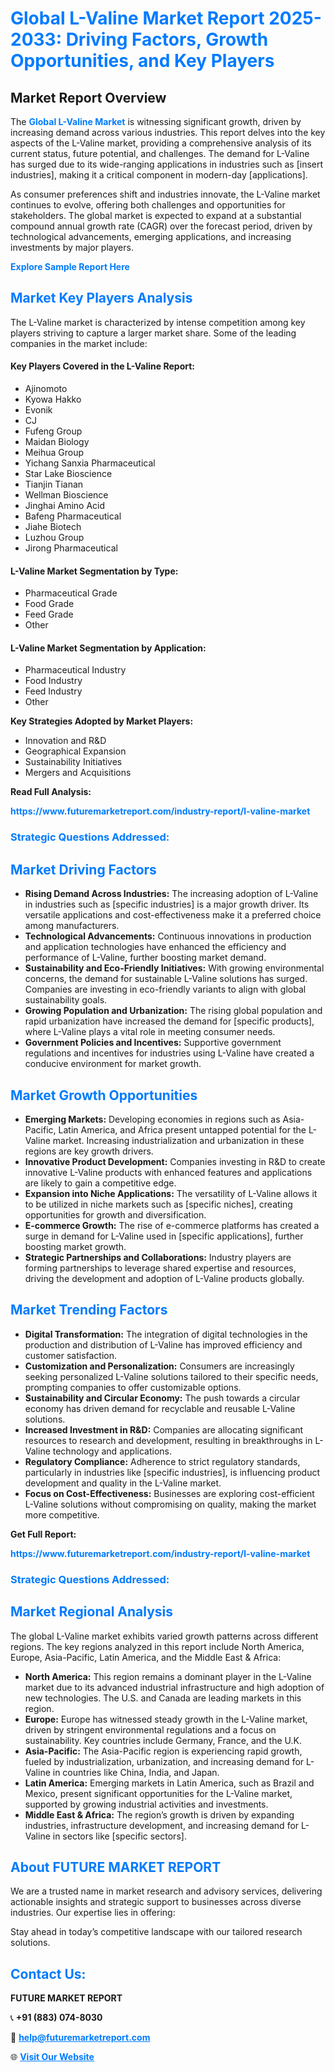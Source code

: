 <h1 style="color: #007BFF;">Global L-Valine Market Report 2025-2033: Driving Factors, Growth Opportunities, and Key Players</h1>

<section id="overview">
<h2>Market Report Overview</h2>
<p>The <a href="https://www.futuremarketreport.com/industry-report/l-valine-market" style="color: #007BFF; text-decoration: none;"><strong>Global L-Valine Market</strong></a> is witnessing significant growth, driven by increasing demand across various industries. This report delves into the key aspects of the L-Valine market, providing a comprehensive analysis of its current status, future potential, and challenges. The demand for L-Valine has surged due to its wide-ranging applications in industries such as [insert industries], making it a critical component in modern-day [applications].</p>
<p>As consumer preferences shift and industries innovate, the L-Valine market continues to evolve, offering both challenges and opportunities for stakeholders. The global market is expected to expand at a substantial compound annual growth rate (CAGR) over the forecast period, driven by technological advancements, emerging applications, and increasing investments by major players.</p>
</section>

<section id="overview">
<p><a href="https://www.futuremarketreport.com/request-sample/reportId=64349" style="color: #007BFF; text-decoration: none;"><strong>Explore Sample Report Here</strong></a></p>
</section>

<section id="key-players">
<h2 style="color: #007BFF;">Market Key Players Analysis</h2>
<p>The L-Valine market is characterized by intense competition among key players striving to capture a larger market share. Some of the leading companies in the market include:</p>
<h4>Key Players Covered in the L-Valine Report:</h4>
<ul><li>Ajinomoto</li><li>Kyowa Hakko</li><li>Evonik</li><li>CJ</li><li>Fufeng Group</li><li>Maidan Biology</li><li>Meihua Group</li><li>Yichang Sanxia Pharmaceutical</li><li>Star Lake Bioscience</li><li>Tianjin Tianan</li><li>Wellman Bioscience</li><li>Jinghai Amino Acid</li><li>Bafeng Pharmaceutical</li><li>Jiahe Biotech</li><li>Luzhou Group</li><li>Jirong Pharmaceutical</li></ul>
<h4>L-Valine Market Segmentation by Type:</h4>
<ul><li>Pharmaceutical Grade</li><li>Food Grade</li><li>Feed Grade</li><li>Other</li></ul>

<h4>L-Valine Market Segmentation by Application:</h4>
<ul><li>Pharmaceutical Industry</li><li>Food Industry</li><li>Feed Industry</li><li>Other</li></ul>
<p><strong>Key Strategies Adopted by Market Players:</strong></p>
<ul>
<li>Innovation and R&D</li>
<li>Geographical Expansion</li>
<li>Sustainability Initiatives</li>
<li>Mergers and Acquisitions</li>
</ul>
</section>

<section>
<p><strong>Read Full Analysis: </strong></p><a href="https://www.futuremarketreport.com/industry-report/l-valine-market" style="color: #007BFF; text-decoration: none;"><strong>https://www.futuremarketreport.com/industry-report/l-valine-market</strong></a>
<h3 style="color: #007BFF;">Strategic Questions Addressed:</h3>
</section>

<section id="driving-factors">
<h2 style="color: #007BFF;">Market Driving Factors</h2>
<ul>
<li><strong>Rising Demand Across Industries:</strong> The increasing adoption of L-Valine in industries such as [specific industries] is a major growth driver. Its versatile applications and cost-effectiveness make it a preferred choice among manufacturers.</li>
<li><strong>Technological Advancements:</strong> Continuous innovations in production and application technologies have enhanced the efficiency and performance of L-Valine, further boosting market demand.</li>
<li><strong>Sustainability and Eco-Friendly Initiatives:</strong> With growing environmental concerns, the demand for sustainable L-Valine solutions has surged. Companies are investing in eco-friendly variants to align with global sustainability goals.</li>
<li><strong>Growing Population and Urbanization:</strong> The rising global population and rapid urbanization have increased the demand for [specific products], where L-Valine plays a vital role in meeting consumer needs.</li>
<li><strong>Government Policies and Incentives:</strong> Supportive government regulations and incentives for industries using L-Valine have created a conducive environment for market growth.</li>
</ul>
</section>

<section id="growth-opportunities">
<h2 style="color: #007BFF;">Market Growth Opportunities</h2>
<ul>
<li><strong>Emerging Markets:</strong> Developing economies in regions such as Asia-Pacific, Latin America, and Africa present untapped potential for the L-Valine market. Increasing industrialization and urbanization in these regions are key growth drivers.</li>
<li><strong>Innovative Product Development:</strong> Companies investing in R&D to create innovative L-Valine products with enhanced features and applications are likely to gain a competitive edge.</li>
<li><strong>Expansion into Niche Applications:</strong> The versatility of L-Valine allows it to be utilized in niche markets such as [specific niches], creating opportunities for growth and diversification.</li>
<li><strong>E-commerce Growth:</strong> The rise of e-commerce platforms has created a surge in demand for L-Valine used in [specific applications], further boosting market growth.</li>
<li><strong>Strategic Partnerships and Collaborations:</strong> Industry players are forming partnerships to leverage shared expertise and resources, driving the development and adoption of L-Valine products globally.</li>
</ul>
</section>

<section id="trending-factors">
<h2 style="color: #007BFF;">Market Trending Factors</h2>
<ul>
<li><strong>Digital Transformation:</strong> The integration of digital technologies in the production and distribution of L-Valine has improved efficiency and customer satisfaction.</li>
<li><strong>Customization and Personalization:</strong> Consumers are increasingly seeking personalized L-Valine solutions tailored to their specific needs, prompting companies to offer customizable options.</li>
<li><strong>Sustainability and Circular Economy:</strong> The push towards a circular economy has driven demand for recyclable and reusable L-Valine solutions.</li>
<li><strong>Increased Investment in R&D:</strong> Companies are allocating significant resources to research and development, resulting in breakthroughs in L-Valine technology and applications.</li>
<li><strong>Regulatory Compliance:</strong> Adherence to strict regulatory standards, particularly in industries like [specific industries], is influencing product development and quality in the L-Valine market.</li>
<li><strong>Focus on Cost-Effectiveness:</strong> Businesses are exploring cost-efficient L-Valine solutions without compromising on quality, making the market more competitive.</li>
</ul>
</section>

<section>
<p><strong>Get Full Report: </strong></p><a href="https://www.futuremarketreport.com/industry-report/l-valine-market" style="color: #007BFF; text-decoration: none;"><strong>https://www.futuremarketreport.com/industry-report/l-valine-market</strong></a>
<h3 style="color: #007BFF;">Strategic Questions Addressed:</h3>
</section>


<section id="regional-analysis">
<h2 style="color: #007BFF;">Market Regional Analysis</h2>
<p>The global L-Valine market exhibits varied growth patterns across different regions. The key regions analyzed in this report include North America, Europe, Asia-Pacific, Latin America, and the Middle East & Africa:</p>
<ul>
<li><strong>North America:</strong> This region remains a dominant player in the L-Valine market due to its advanced industrial infrastructure and high adoption of new technologies. The U.S. and Canada are leading markets in this region.</li>
<li><strong>Europe:</strong> Europe has witnessed steady growth in the L-Valine market, driven by stringent environmental regulations and a focus on sustainability. Key countries include Germany, France, and the U.K.</li>
<li><strong>Asia-Pacific:</strong> The Asia-Pacific region is experiencing rapid growth, fueled by industrialization, urbanization, and increasing demand for L-Valine in countries like China, India, and Japan.</li>
<li><strong>Latin America:</strong> Emerging markets in Latin America, such as Brazil and Mexico, present significant opportunities for the L-Valine market, supported by growing industrial activities and investments.</li>
<li><strong>Middle East & Africa:</strong> The region’s growth is driven by expanding industries, infrastructure development, and increasing demand for L-Valine in sectors like [specific sectors].</li>
</ul>
</section>

<footer>
<h2 style="color: #007BFF;">About FUTURE MARKET REPORT</h2>
<p>We are a trusted name in market research and advisory services, delivering actionable insights and strategic support to businesses across diverse industries. Our expertise lies in offering:</p>

<p>Stay ahead in today’s competitive landscape with our tailored research solutions.</p>

<h2 style="color: #007BFF;">Contact Us:</h2>
<p><strong>FUTURE MARKET REPORT</strong></p>
<p>📞 <strong>+91 (883) 074-8030</strong></p>
<p>📧 <strong><a href="mailto:help@futuremarketreport.com" style="color: #007BFF;">help@futuremarketreport.com</a></strong></p>
<p>🌐 <strong><a href="https://www.futuremarketreport.com/" style="color: #007BFF;">Visit Our Website</a></strong></p>
</footer>